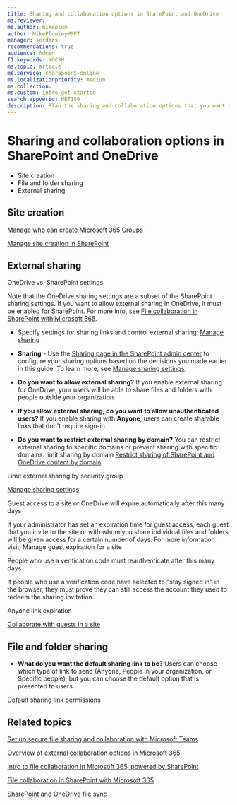 ```yaml
---
title: Sharing and collaboration options in SharePoint and OneDrive
ms.reviewer: 
ms.author: mikeplum
author: MikePlumleyMSFT
manager: serdars
recommendations: true
audience: Admin
f1.keywords: NOCSH
ms.topic: article
ms.service: sharepoint-online
ms.localizationpriority: medium
ms.collection:  
ms.custom: intro-get-started
search.appverid: MET150
description: Plan the sharing and collaboration options that you want to implement as part of rolling out SharePoint and OneDrive.
---
```


# Sharing and collaboration options in SharePoint and OneDrive



- Site creation
- File and folder sharing
- External sharing




## Site creation



[Manage who can create Microsoft 365 Groups](/microsoft-365/solutions/manage-creation-of-groups)

[Manage site creation in SharePoint](/sharepoint/manage-site-creation)


## External sharing

OneDrive vs. SharePoint settings

Note that the OneDrive sharing settings are a subset of the SharePoint sharing settings. If you want to allow external sharing in OneDrive, it must be enabled for SharePoint. For more info, see [File collaboration in SharePoint with Microsoft 365](/sharepoint/deploy-file-collaboration).


- Specify settings for sharing links and control external sharing: [Manage sharing](manage-sharing.md)

- **Sharing** - Use the <a href="https://go.microsoft.com/fwlink/?linkid=2185222" target="_blank">Sharing page in the SharePoint admin center</a> to configure your sharing options based on the decisions you made earlier in this guide. To learn more, see [Manage sharing settings](/sharepoint/turn-external-sharing-on-or-off).


- **Do you want to allow external sharing?** If you enable external sharing for OneDrive, your users will be able to share files and folders with people outside your organization.

- **If you allow external sharing, do you want to allow unauthenticated users?** If you enable sharing with **Anyone**, users can create sharable links that don't require sign-in.

- **Do you want to restrict external sharing by domain?** You can restrict external sharing to specific domains or prevent sharing with specific domains.
limit sharing by domain
[Restrict sharing of SharePoint and OneDrive content by domain](/sharepoint/restricted-domains-sharing)

Limit external sharing by security group

[Manage sharing settings](/sharepoint/turn-external-sharing-on-or-off)

Guest access to a site or OneDrive will expire automatically after this many days

If your administrator has set an expiration time for guest access, each guest that you invite to the site or with whom you share individual files and folders will be given access for a certain number of days. For more information visit, Manage guest expiration for a site

People who use a verification code must reauthenticate after this many days

If people who use a verification code have selected to "stay signed in" in the browser, they must prove they can still access the account they used to redeem the sharing invitation.

Anyone link expiration

[Collaborate with guests in a site](/microsoft-365/solutions/collaborate-in-site)


## File and folder sharing


- **What do you want the default sharing link to be?** Users can choose which type of link to send (Anyone, People in your organization, or Specific people), but you can choose the default option that is presented to users.

Default sharing link permissions








## Related topics

[Set up secure file sharing and collaboration with Microsoft Teams](/microsoft-365/solutions/setup-secure-collaboration-with-teams)

[Overview of external collaboration options in Microsoft 365](/microsoft-365/enterprise/external-guest-access)

[Intro to file collaboration in Microsoft 365, powered by SharePoint](/sharepoint/intro-to-file-collaboration)

[File collaboration in SharePoint with Microsoft 365](/sharepoint/deploy-file-collaboration)

[SharePoint and OneDrive file sync](/sharepoint/sharepoint-sync)
